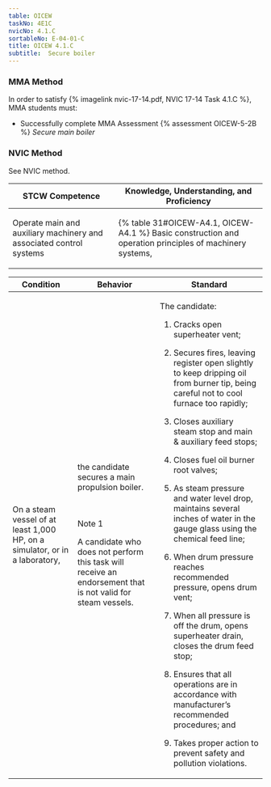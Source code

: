 ```yaml
---
table: OICEW
taskNo: 4E1C
nvicNo: 4.1.C 
sortableNo: E-04-01-C
title: OICEW 4.1.C 
subtitle:  Secure boiler
---
```



### MMA Method

In order to satisfy  {% imagelink nvic-17-14.pdf, NVIC 17-14 Task 4.1.C %}, MMA students must:

* Successfully complete MMA Assessment {% assessment OICEW-5-2B %} *Secure main boiler*


### NVIC Method

<a onclick="togglevisibility('nvic_methods')" >See NVIC method.</a>

<div id='nvic_methods' class='hide'>

<table>
<thead>
<tr>
<th class='forty'> STCW Competence </th>
<th class='sixty'> Knowledge, Understanding, and Proficiency </th>
</tr>
</thead>




<tbody>
<tr><td markdown='1'>

Operate main and auxiliary machinery and associated control systems

</td><td markdown='1'>

{% table 31#OICEW-A4.1, OICEW-A4.1 %} Basic construction and operation principles of machinery systems,

</td></tr>


</tbody>
</table>


<table>
<thead>
<tr><th class='twenty'>  Condition </th><th class='twenty'> Behavior </th><th  class='sixty'>Standard </th></tr>
</thead>
<tbody >



<tr><td markdown='1'>

On a steam vessel of at least 1,000 HP, on a simulator, or in a laboratory,

</td><td markdown='1'>

the candidate secures a main propulsion boiler.

<br>

<div class="tooltip" markdown='1'>

Note 1

A candidate who does not perform this task will receive an endorsement that is not valid for steam vessels.

</div>


</td><td markdown='1'>

The candidate:

1. Cracks open superheater vent;

2. Secures fires, leaving register open slightly to keep dripping oil from burner tip, being careful not to cool furnace too rapidly;

3. Closes auxiliary steam stop and main & auxiliary feed stops;

4. Closes fuel oil burner root valves;

5. As steam pressure and water level drop, maintains several inches of water in the gauge glass using the chemical feed line;

6. When drum pressure reaches recommended pressure, opens drum vent;

7. When all pressure is off the drum, opens superheater drain, closes the drum feed stop;

8. Ensures that all operations are in accordance with manufacturer’s recommended procedures; and

9. Takes proper action to prevent safety and pollution violations.

</td></tr>
</tbody>
</table>
</div>
